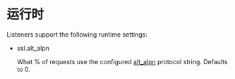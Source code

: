 # 运行时

Listeners support the following runtime settings:

- ssl.alt_alpn

  What % of requests use the configured [alt_alpn](../../api-v1/listeners/listeners.md#config-listener-ssl-context-alt-alpn) protocol string. Defaults to 0.